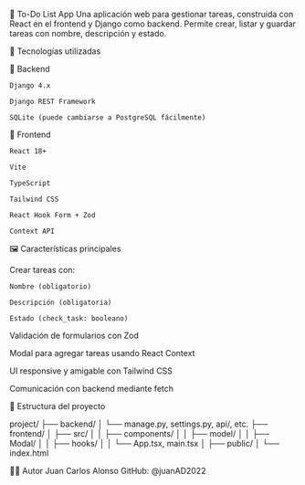 📝 To-Do List App
Una aplicación web para gestionar tareas, construida con React en el frontend y Django como backend. Permite crear, listar y guardar tareas con nombre, descripción y estado.

🚀 Tecnologías utilizadas

  🔧 Backend
  
    Django 4.x
    
    Django REST Framework
    
    SQLite (puede cambiarse a PostgreSQL fácilmente)

  🎨 Frontend
  
    React 18+
    
    Vite
    
    TypeScript
    
    Tailwind CSS
    
    React Hook Form + Zod

    Context API
🖼️ Características principales

  Crear tareas con:
  
    Nombre (obligatorio)
    
    Descripción (obligatoria)
    
    Estado (check_task: booleano)
  
  Validación de formularios con Zod
  
  Modal para agregar tareas usando React Context
  
  UI responsive y amigable con Tailwind CSS
  
  Comunicación con backend mediante fetch

📁 Estructura del proyecto

  project/
  ├── backend/
  │   └── manage.py, settings.py, api/, etc.
  ├── frontend/
  │   ├── src/
  │   │   ├── components/
  │   │   ├── model/
  │   │   ├── Modal/
  │   │   ├── hooks/
  │   │   └── App.tsx, main.tsx
  │   ├── public/
  │   └── index.html

👨‍💻 Autor
Juan Carlos Alonso
GitHub: @juanAD2022
